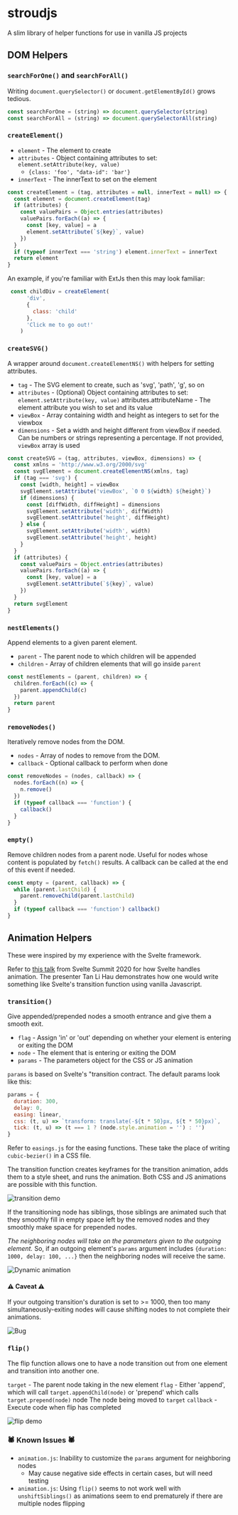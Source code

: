 # stroudjs

A slim library of helper functions for use in vanilla JS projects

## DOM Helpers

### `searchForOne()` and `searchForAll()`

Writing ```document.querySelector()``` or ```document.getElementById()``` grows tedious.

```javascript
const searchForOne = (string) => document.querySelector(string)
const searchForAll = (string) => document.querySelectorAll(string)
```

### `createElement()`

- `element` - The element to create
- `attributes` - Object containing attributes to set: ```element.setAttribute(key, value)```
  - `{class: 'foo', "data-id": 'bar'}`
- `innerText` - The innerText to set on the element

```javascript
const createElement = (tag, attributes = null, innerText = null) => {
  const element = document.createElement(tag)
  if (attributes) {
    const valuePairs = Object.entries(attributes)
    valuePairs.forEach((a) => {
      const [key, value] = a
      element.setAttribute(`${key}`, value)
    })
  }
  if (typeof innerText === 'string') element.innerText = innerText
  return element
}
```

An example, if you're familiar with ExtJs then this may look familiar:

```javascript
 const childDiv = createElement(
      'div',
      {
        class: 'child'
      },
      'Click me to go out!'
    )
```

### `createSVG()`

A wrapper around ```document.createElementNS()``` with helpers for setting attributes.

- `tag` - The SVG element to create, such as 'svg', 'path', 'g', so on
- `attributes` - (Optional) Object containing attributes to set: ```element.setAttribute(key, value)```
attributes.attributeName - The element attribute you wish to set and its value
- `viewBox` - Array containing width and height as integers to set for the viewbox
- `dimensions` - Set a width and height different from viewBox if needed. Can be numbers or strings representing a percentage. If not provided, ```viewBox``` array is used

```javascript
const createSVG = (tag, attributes, viewBox, dimensions) => {
  const xmlns = 'http://www.w3.org/2000/svg'
  const svgElement = document.createElementNS(xmlns, tag)
  if (tag === 'svg') {
    const [width, height] = viewBox
    svgElement.setAttribute('viewBox', `0 0 ${width} ${height}`)
    if (dimensions) {
      const [diffWidth, diffHeight] = dimensions
      svgElement.setAttribute('width', diffWidth)
      svgElement.setAttribute('height', diffHeight)
    } else {
      svgElement.setAttribute('width', width)
      svgElement.setAttribute('height', height)
    }
  }
  if (attributes) {
    const valuePairs = Object.entries(attributes)
    valuePairs.forEach((a) => {
      const [key, value] = a
      svgElement.setAttribute(`${key}`, value)
    })
  }
  return svgElement
}
```

### `nestElements()`

Append elements to a given parent element.

- `parent` - The parent node to which children will be appended
- `children` - Array of children elements that will go inside ```parent```
  
```javascript
const nestElements = (parent, children) => {
  children.forEach((c) => {
    parent.appendChild(c)
  })
  return parent
}
```

### `removeNodes()`

Iteratively remove nodes from the DOM.

- `nodes` - Array of nodes to remove from the DOM.
- `callback` - Optional callback to perform when done

```javascript
const removeNodes = (nodes, callback) => {
  nodes.forEach((n) => {
    n.remove()
  })
  if (typeof callback === 'function') {
    callback()
  }
}
```

### `empty()`

Remove children nodes from a parent node. Useful for nodes whose content is populated by ```fetch()``` results.
A callback can be called at the end of this event if needed.

```javascript
const empty = (parent, callback) => {
  while (parent.lastChild) {
    parent.removeChild(parent.lastChild)
  }
  if (typeof callback === 'function') callback()
}
```

## Animation Helpers

These were inspired by my experience with the Svelte framework. 

Refer to [this talk](https://www.youtube.com/watch?v=FxMyqxc8Fx0) from Svelte Summit 2020 for how Svelte handles animation. The presenter Tan Li Hau demonstrates how one would write something like Svelte's transition function using vanilla Javascript.

### `transition()`

Give appended/prepended nodes a smooth entrance and give them a smooth exit.

- `flag` - Assign 'in' or 'out' depending on whether your element is entering or exiting the DOM
- `node` - The element that is entering or exiting the DOM
- `params` - The parameters object for the CSS or JS animation

`params` is based on Svelte's "transition contract. The default params look like this:

```javascript
params = {
  duration: 300,
  delay: 0,
  easing: linear,
  css: (t, u) => `transform: translate(-${t * 50}px, ${t * 50}px)`,
  tick: (t, u) => (t === 1 ? (node.style.animation = '') : '')
}
```

Refer to `easings.js` for the easing functions. These take the place of writing `cubic-bezier()` in a CSS file.

The transition function creates keyframes for the transition animation, adds them to a style sheet, and runs the animation.
Both CSS and JS animations are possible with this function.

![transition demo](assets/transition.gif "Transition Demo")

If the transitioning node has siblings, those siblings are animated such that they smoothly fill in empty space left by the removed nodes and they smoothly make space for prepended nodes. 

*The neighboring nodes will take on the parameters given to the outgoing element.* So, if an outgoing element's `params` argument includes `{duration: 1000, delay: 100, ...}` then the neighboring nodes will receive the same.

![Dynamic animation](assets/dynamic-shift.gif "Dynamic Adjusting")

#### ⚠️ Caveat ⚠️

If your outgoing transition's duration is set to >= 1000, then too many simultaneously-exiting nodes will cause shifting nodes to not complete their animations.

![Bug](assets/bug.gif "Bug with too many exiters")

### `flip()`

The flip function allows one to have a node transition out from one element and transition into another one.

`target` - The parent node taking in the new element
`flag` - Either 'append', which will call ```target.appendChild(node)``` or 'prepend' which calls ```target.prepend(node)``` node The node being moved to ```target```
`callback` - Execute code when flip has completed

![flip demo](assets/flip.gif "Flip Demo")

### 🕷 Known Issues 🕷

- `animation.js`: Inability to customize the `params` argument for neighboring nodes
  - May cause negative side effects in certain cases, but will need testing
- `animation.js`: Using `flip()` seems to not work well with `unshiftSiblings()` as animations seem to end prematurely if there are multiple nodes flipping
